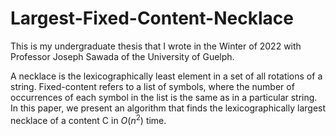 # Largest-Fixed-Content-Necklace

This is my undergraduate thesis that I wrote in the Winter of 2022 with Professor Joseph Sawada of the University of Guelph.

A necklace is the lexicographically least element in a set of all rotations of a string. Fixed-content refers to a list of symbols, where the number of occurrences of each symbol in the list is the same as in a particular string. In this paper, we present an algorithm that finds the lexicographically largest necklace of a content C in $O(n^2)$ time.
